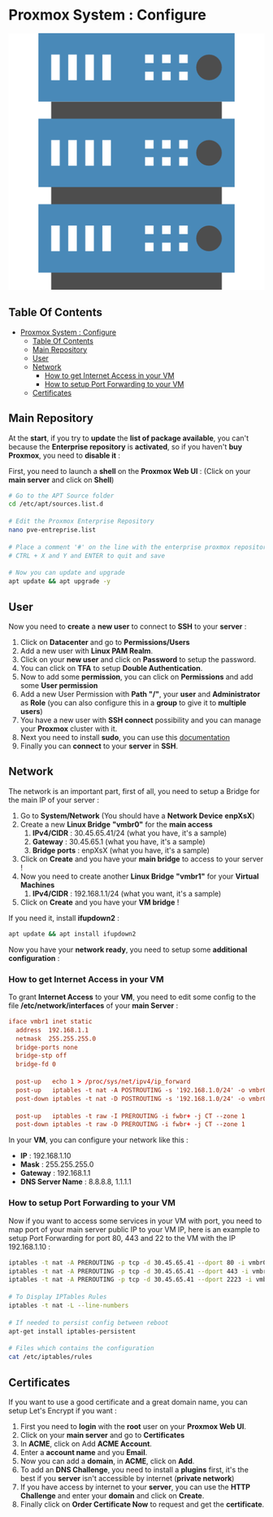 # Proxmox System : Configure

![Icon](../icon.png)

## Table Of Contents

- [Proxmox System : Configure](#proxmox-system--configure)
  - [Table Of Contents](#table-of-contents)
  - [Main Repository](#main-repository)
  - [User](#user)
  - [Network](#network)
    - [How to get Internet Access in your VM](#how-to-get-internet-access-in-your-vm)
    - [How to setup Port Forwarding to your VM](#how-to-setup-port-forwarding-to-your-vm)
  - [Certificates](#certificates)

## Main Repository

At the **start**, if you try to **update** the **list of package available**, you can't because the **Enterprise repository** is **activated**, so if you haven't **buy Proxmox**, you need to **disable it** :

First, you need to launch a **shell** on the **Proxmox Web UI** : (Click on your **main server** and click on **Shell**)

```bash
# Go to the APT Source folder
cd /etc/apt/sources.list.d

# Edit the Proxmox Enterprise Repository
nano pve-entreprise.list

# Place a comment '#' on the line with the enterprise proxmox repository
# CTRL + X and Y and ENTER to quit and save

# Now you can update and upgrade
apt update && apt upgrade -y
```

## User

Now you need to **create** a **new user** to connect to **SSH** to your **server** :

1) Click on **Datacenter** and go to **Permissions/Users**
2) Add a new user with **Linux PAM Realm**.
3) Click on your **new user** and click on **Password** to setup the password.
4) You can click on **TFA** to setup **Double Authentication**.
5) Now to add some **permission**, you can click on **Permissions** and add some **User permission**
6) Add a new User Permission with **Path "/"**, your **user** and **Administrator** as **Role** (you can also configure this in a **group** to give it to **multiple users**)
7) You have a new user with **SSH connect** possibility and you can manage your **Proxmox** cluster with it.
8) Next you need to install **sudo**, you can use this [documentation](https://progdevlab.gitlab.io/dyntools/#/docs/linux/debian?id=sudo-installation)
9) Finally you can **connect** to your **server** in **SSH**.

## Network

The network is an important part, first of all, you need to setup a Bridge for the main IP of your server :

1) Go to **System/Network** (You should have a **Network Device** **enpXsX**)
2) Create a new **Linux Bridge** **"vmbr0"** for the **main access**
   1) **IPv4/CIDR** : 30.45.65.41/24 (what you have, it's a sample)
   2) **Gateway** : 30.45.65.1 (what you have, it's a sample)
   3) **Bridge ports** : enpXsX (what you have, it's a sample)
3) Click on **Create** and you have your **main bridge** to access to your server !
4) Now you need to create another **Linux Bridge** **"vmbr1"** for your **Virtual Machines**
   1) **IPv4/CIDR** : 192.168.1.1/24 (what you want, it's a sample)
5) Click on **Create** and you have your **VM bridge** !

If you need it, install **ifupdown2** :

```bash
apt update && apt install ifupdown2
```

Now you have your **network ready**, you need to setup some **additional configuration** :

### How to get Internet Access in your VM

To grant **Internet Access** to your **VM**, you need to edit some config to the file **/etc/network/interfaces** of your **main Server** :

```conf
iface vmbr1 inet static
  address  192.168.1.1
  netmask  255.255.255.0
  bridge-ports none
  bridge-stp off
  bridge-fd 0

  post-up   echo 1 > /proc/sys/net/ipv4/ip_forward
  post-up   iptables -t nat -A POSTROUTING -s '192.168.1.0/24' -o vmbr0 -j MASQUERADE
  post-down iptables -t nat -D POSTROUTING -s '192.168.1.0/24' -o vmbr0 -j MASQUERADE 

  post-up   iptables -t raw -I PREROUTING -i fwbr+ -j CT --zone 1  
  post-down iptables -t raw -D PREROUTING -i fwbr+ -j CT --zone 1 
```

In your **VM**, you can configure your network like this :

- **IP** : 192.168.1.10
- **Mask** : 255.255.255.0
- **Gateway** : 192.168.1.1
- **DNS Server Name** : 8.8.8.8, 1.1.1.1

### How to setup Port Forwarding to your VM

Now if you want to access some services in your VM with port, you need to map port of your main server public IP to your VM IP, here is an example to setup Port Forwarding for port 80, 443 and 22 to the VM with the IP 192.168.1.10 :

```bash
iptables -t nat -A PREROUTING -p tcp -d 30.45.65.41 --dport 80 -i vmbr0 -j DNAT --to-destination 192.168.1.10:80
iptables -t nat -A PREROUTING -p tcp -d 30.45.65.41 --dport 443 -i vmbr0 -j DNAT --to-destination 192.168.1.10:443
iptables -t nat -A PREROUTING -p tcp -d 30.45.65.41 --dport 2223 -i vmbr0 -j DNAT --to-destination 192.168.1.10:2223

# To Display IPTables Rules
iptables -t nat -L --line-numbers

# If needed to persist config between reboot
apt-get install iptables-persistent

# Files which contains the configuration
cat /etc/iptables/rules
```

## Certificates

If you want to use a good certificate and a great domain name, you can setup Let's Encrypt if you want :

1) First you need to **login** with the **root** user on your **Proxmox Web UI**.
2) Click on your **main server** and go to **Certificates**
3) In **ACME**, click on Add **ACME Account**.
4) Enter a **account name** and you **Email**.
5) Now you can add a **domain**, in **ACME**, click on **Add**.
6) To add an **DNS Challenge**, you need to install a **plugins** first, it's the best if you **server** isn't accessible by internet (**private network**)
7) If you have access by internet to your **server**, you can use the **HTTP Challenge** and enter your **domain** and click on **Create**.
8) Finally click on **Order Certificate Now** to request and get the **certificate**.
